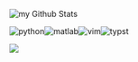 <p>
<img src="https://github-readme-stats.vercel.app/api?username=RUSRUSHB&include_all_commits=true&count_private=true&show_icons=true&rank_icon=github&theme=github_dark" alt="my Github Stats"/>
</p>

![python](https://img.shields.io/badge/Python-3776AB?style=for-the-badge&logo=python&logoColor=white)![matlab](https://img.shields.io/badge/MATLAB-FF9800?style=for-the-badge&logo=mathworks&logoColor=white)![vim](https://img.shields.io/badge/vim-019733?logo=vim&logoColor=white&style=for-the-badge)![typst](https://img.shields.io/badge/Typst-239DAD?style=for-the-badge&logo=typst&logoColor=white)

<p>
<img src="https://github-readme-stats.vercel.app/api/top-langs/?username=RUSRUSHB&layout=compact&theme=github_dark"/>
</p>
